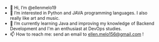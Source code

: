 - 👋 Hi, I’m @ellenmelo19
- 👀 I’m interested in Python and JAVA programming languages. I also really like art and music.
- 🌱 I’m currently learning Java and improving my knowledge of Backend Development and I'm an enthusiast at DevOps studies.
- 📫 How to reach me: send an email to ellen.melo156@gmail.com !

<!---
ellenmelo19/ellenmelo19 is a ✨ special ✨ repository because its `README.md` (this file) appears on your GitHub profile.
You can click the Preview link to take a look at your changes.
--->
